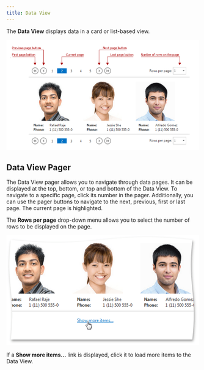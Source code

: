 ```yaml
---
title: Data View
---
```

The **Data View** displays data in a card or list-based view.

![EUD_DataViewPager](../images/Img22668.png)

## Data View Pager
The Data View pager allows you to navigate through data pages. It can be displayed at the top, bottom, or top and bottom of the Data View. To navigate to a specific page, click its number in the pager. Additionally, you can use the pager buttons to navigate to the next, previous, first or last page. The current page is highlighted.

The **Rows per page** drop-down menu allows you to select the number of rows to be displayed on the page.

![EUD_DataViewEndless](../images/Img22669.png)

If a **Show more items...** link is displayed, click it to load more items to the Data View.